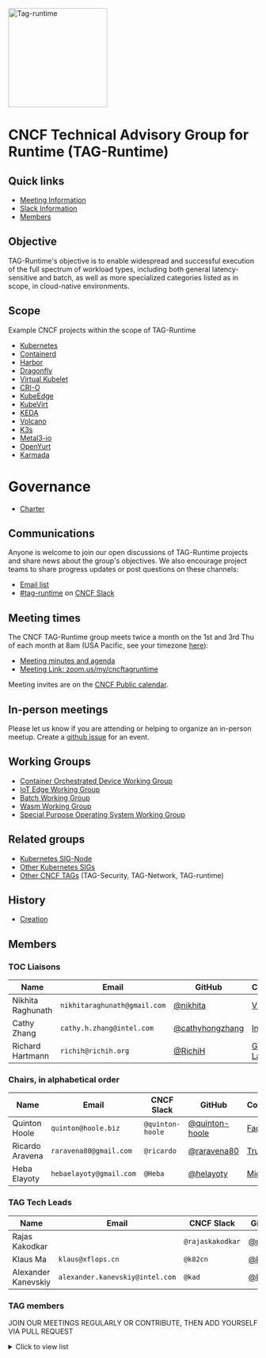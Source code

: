 <img width="200" alt="Tag-runtime" src="https://github.com/cncf/artwork/blob/main/other/tag-runtime/icon/color/tag-runtime_icon-color.png">

# CNCF Technical Advisory Group for Runtime (TAG-Runtime)

## Quick links

- [Meeting Information](#meeting-times)
- [Slack Information](#communications)
- [Members](#members)

## Objective

TAG-Runtime's objective is to enable widespread and successful execution of the full spectrum of workload types, including both general latency-sensitive and batch, as well as more specialized categories listed as in scope, in cloud-native environments.

## Scope

Example CNCF projects within the scope of TAG-Runtime

* [Kubernetes](https://kubernetes.io/)
* [Containerd](https://containerd.io/)
* [Harbor](https://goharbor.io/)
* [Dragonfly](https://d7y.io/en-us/)
* [Virtual Kubelet](https://virtual-kubelet.io/)
* [CRI-O](https://cri-o.io/)
* [KubeEdge](https://kubeedge.io/en/)
* [KubeVirt](https://kubevirt.io/)
* [KEDA](https://keda.sh/)
* [Volcano](https://volcano.sh/)
* [K3s](https://k3s.io/)
* [Metal3-io](https://metal3.io/)
* [OpenYurt](https://openyurt.io/en-us/)
* [Karmada](https://karmada.io/)

# Governance

* [Charter](https://github.com/cncf/toc/blob/main/tags/runtime-charter.md)

## Communications

Anyone is welcome to join our open discussions of TAG-Runtime projects and share news about the group's objectives. We also encourage project teams to share progress updates or post questions on these channels:

* [Email list](https://lists.cncf.io/g/cncf-tag-runtime)
* [#tag-runtime](https://cloud-native.slack.com/archives//CPBE97SMU) on [CNCF Slack](https://slack.cncf.io/)

## Meeting times

The CNCF TAG-Runtime group meets twice a month on the 1st and 3rd Thu of each month at 8am (USA Pacific, see your timezone [here](https://time.is/compare/0800_18_Mar_2021_in_PT)):

* [Meeting minutes and agenda](https://docs.google.com/document/d/1k7VNetgbuDNyIs_87GLQRH2W5SLgjgOhB6pDyv89MYk/)
* [Meeting Link: zoom.us/my/cncftagruntime](https://zoom.us/my/cncftagruntime)

Meeting invites are on the [CNCF Public calendar](https://www.cncf.io/community/calendar/).
## In-person meetings

Please let us know if you are attending or helping to organize an in-person meetup.
Create a [github issue](https://github.com/cncf/tag-runtime/issues/new) for an event.

## Working Groups

* [Container Orchestrated Device Working Group](https://github.com/cncf/tag-runtime/blob/main/wg/COD.md)
* [IoT Edge Working Group](https://github.com/cncf/tag-runtime/blob/main/wg/iot-edge.md)
* [Batch Working Group](https://github.com/cncf/tag-runtime/blob/main/wg/bsi.md)
* [Wasm Working Group](https://github.com/cncf/tag-runtime/blob/main/wg/wasm.md)
* [Special Purpose Operating System Working Group](https://github.com/cncf/tag-runtime/blob/main/wg/sp-os.md)

## Related groups

* [Kubernetes SIG-Node](https://github.com/kubernetes/community/tree/master/sig-node)
* [Other Kubernetes SIGs](https://github.com/kubernetes/community)
* [Other CNCF TAGs](https://github.com/cncf) (TAG-Security, TAG-Network, TAG-runtime)

## History

* [Creation](https://github.com/cncf/toc/pull/319)

## Members

### TOC Liaisons

| Name                | Email                       |  GitHub                                              | Company                                 |
|---------------------|-----------------------------|------------------------------------------------------|-----------------------------------------|
| Nikhita Raghunath   | `nikhitaraghunath@gmail.com`| [@nikhita](https://github.com/nikhita)               | [VMware](https://www.vmware.com)        |
| Cathy Zhang         | `cathy.h.zhang@intel.com`   | [@cathyhongzhang](https://github.com/cathyhongzhang) | [Intel](https://www.intel.com)          |
| Richard Hartmann    | `richih@richih.org`         | [@RichiH](https://github.com/RichiH)                 | [Grafana Labs](https://grafana.com/)    |

### Chairs, in alphabetical order

| Name                | Email                  | CNCF Slack         | GitHub                                             | Company                               |
|---------------------|------------------------|--------------------|----------------------------------------------------|---------------------------------------|
| Quinton Hoole       | `quinton@hoole.biz`    | `@quinton-hoole`   | [@quinton-hoole](https://github.com/quinton-hoole) | [FaceBook](https://facebook.com/)     |
| Ricardo Aravena     | `raravena80@gmail.com` | `@ricardo`         | [@raravena80](https://github.com/raravena80)       | [TruEra](https://truera.com/)         |
| Heba Elayoty        | `hebaelayoty@gmail.com`| `@Heba`            | [@helayoty](https://github.com/helayoty)           | [Microsoft](https://www.microsoft.com)|

### TAG Tech Leads

| Name                | Email                           | CNCF Slack         | GitHub                                         | Company                                 |
|---------------------|---------------------------------|--------------------|------------------------------------------------|-----------------------------------------|
| Rajas Kakodkar      |                                 | `@rajaskakodkar`   | [@rajas](https://github.com/rajaskakodkar)     | [VMWare](https://www.vmware.com)  |
| Klaus Ma            | `klaus@xflops.cn`               | `@k82cn`           | [@k82cn](https://github.com/k82cn)             | [Nvidia](https://nvidia.com)            |
| Alexander Kanevskiy | `alexander.kanevskiy@intel.com` | `@kad`             | [@kad](https://github.com/kad)                 | [Intel](https://intel.com)              |



### TAG members

JOIN OUR MEETINGS REGULARLY OR CONTRIBUTE, THEN ADD YOURSELF VIA PULL REQUEST

<details><summary>Click to view list</summary>

* Michael Michael ([@michmike](https://github.com/michmike)), VMware
* Tom Kerkhove ([@tomkerkhove](https://github.com/tomkerkhove)), Microsoft
* Jeff Hollan ([@jeffhollan](https://github.com/jeffhollan)), Snowflake
* Anirudh Garg ([@anirudhgarg](https://github.com/anirudhgarg)), Microsoft
* Erick Carty ([@ebcarty](https://github.com/ebcarty))
* Renaud Gaubert ([@RenaudWasTaken](https://github.com/RenaudWasTaken)), Nvidia
* Nikhita Raghunath ([@nikhita](https://github.com/nikhita)), VMware
* Heba Elayoty ([@helayoty](https://github.com/helayoty)), Microsoft
* Alexander Jung ([@nderjung](https://github.com/nderjung)), Unikraft
* Rajas Kakodkar ([@rajaskakodkar](https://github.com/rajaskakodkar)), VMware
* Sean McGinnis ([@stmcginnis](https://github.com/stmcginnis)), AWS
</details>
